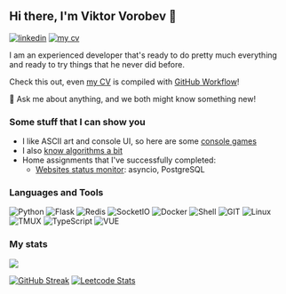## Hi there, I'm Viktor Vorobev 👋

[![linkedin](https://img.shields.io/badge/LinkedIn-0077B5?style=for-the-badge&logo=linkedin&logoColor=white)](https://www.linkedin.com/in/mr-viktor-vorobev/)
[![my cv](https://img.shields.io/badge/CV-00A98F?logo=googledrive&logoColor=white&style=for-the-badge)](https://drive.google.com/file/d/1e45Z14JU7wt4H0zuaQfNd0Xz4Yu0q1h-/view?usp=share_link)

I am an experienced developer that's ready to do pretty much everything and ready to try things that he never did
before.

Check this out, even [my CV](https://drive.google.com/file/d/1e45Z14JU7wt4H0zuaQfNd0Xz4Yu0q1h-/view?usp=share_link) is
compiled
with [GitHub Workflow](https://github.com/viktorvorobev/viktorvorobev/blob/main/.github/workflows/build-cv.yaml)!

💬 Ask me about anything, and we both might know something new!

### Some stuff that I can show you

- I like ASCII art and console UI, so here are some [console games](https://github.com/viktorvorobev/pygames)
- I also [know algorithms a bit](https://github.com/viktorvorobev/algo_practice)
- Home assignments that I've successfully completed:
    - [Websites status monitor](https://github.com/viktorvorobev/home_assignment_0): asyncio, PostgreSQL

### Languages and Tools

![Python](https://img.shields.io/badge/Python-3776AB?style=for-the-badge&logo=python&logoColor=white)
![Flask](https://img.shields.io/badge/Flask-000000?style=for-the-badge&logo=flask&logoColor=white)
![Redis](https://img.shields.io/badge/redis-%23DD0031.svg?&style=for-the-badge&logo=redis&logoColor=white)
![SocketIO](https://img.shields.io/badge/Socket.io-010101?&style=for-the-badge&logo=Socket.io&logoColor=white)
![Docker](https://img.shields.io/badge/Docker-2CA5E0?style=for-the-badge&logo=docker&logoColor=white)
![Shell](https://img.shields.io/badge/Shell_Script-121011?style=for-the-badge&logo=gnu-bash&logoColor=white)
![GIT](https://img.shields.io/badge/Git-F05032?style=for-the-badge&logo=git&logoColor=white)
![Linux](https://img.shields.io/badge/Linux-FCC624?style=for-the-badge&logo=linux&logoColor=black)
![TMUX](https://img.shields.io/badge/tmux-1BB91F?style=for-the-badge&logo=tmux&logoColor=white)
![TypeScript](https://img.shields.io/badge/TypeScript-007ACC?style=for-the-badge&logo=typescript&logoColor=white)
![VUE](https://img.shields.io/badge/Vue.js-35495E?style=for-the-badge&logo=vue.js&logoColor=4FC08D)

### My stats

<picture>
  <source
    srcset="https://github-readme-stats.vercel.app/api?username=viktorvorobev&count_private=true&show_icons=true&card_width=500&theme=dark&border_color=30363d"
    media="(prefers-color-scheme: dark)"
  />
  <source
    srcset="https://github-readme-stats.vercel.app/api?username=viktorvorobev&count_private=true&show_icons=true&card_width=500"
    media="(prefers-color-scheme: light), (prefers-color-scheme: no-preference)"
  />
  <img src="https://github-readme-stats.vercel.app/api?username=viktorvorobev&count_private=true&show_icons=true&card_width=500" />
</picture>

[![GitHub Streak](http://github-readme-streak-stats.herokuapp.com?user=viktorvorobev)](https://git.io/streak-stats)
[![Leetcode Stats](https://leetcard.jacoblin.cool/viktorvorobev?ext=activity)](https://github.com/JacobLinCool/LeetCode-Stats-Card)
